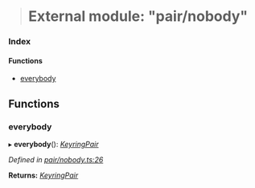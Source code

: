 > # External module: "pair/nobody"

### Index

#### Functions

* [everybody](_pair_nobody_.md#everybody)

## Functions

###  everybody

▸ **everybody**(): *[KeyringPair](../interfaces/_types_.keyringpair.md)*

*Defined in [pair/nobody.ts:26](https://github.com/polkadot-js/common/blob/6c79462/packages/keyring/src/pair/nobody.ts#L26)*

**Returns:** *[KeyringPair](../interfaces/_types_.keyringpair.md)*